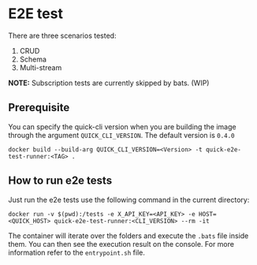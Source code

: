# E2E test
There are three scenarios tested: </br>
1. CRUD
2. Schema
3. Multi-stream

**NOTE:** Subscription tests are currently skipped by bats. (WIP)

## Prerequisite
You can specify the quick-cli version when you are building the image through the argument `QUICK_CLI_VERSION`. The default version is `0.4.0` 

```
docker build --build-arg QUICK_CLI_VERSION=<Version> -t quick-e2e-test-runner:<TAG> .
```

## How to run e2e tests
Just run the e2e tests use the following command in the current directory:
```Console
docker run -v $(pwd):/tests -e X_API_KEY=<API_KEY> -e HOST=<QUICK_HOST> quick-e2e-test-runner:<CLI_VERSION> --rm -it 
```
The container will iterate over the folders and execute the `.bats` file inside them. You can then see the execution result on the console. For more information refer to the `entrypoint.sh` file.
